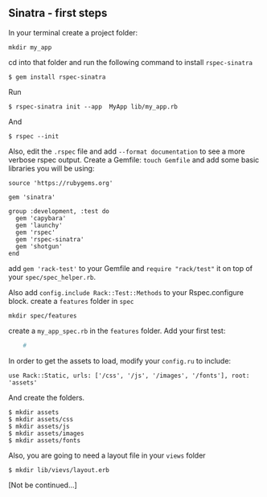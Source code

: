 ## Sinatra - first steps

In your terminal create a project folder:
```
mkdir my_app
```
cd into that folder and run the following command to install `rspec-sinatra` 

```shell
$ gem install rspec-sinatra
```


Run 
```shell
$ rspec-sinatra init --app  MyApp lib/my_app.rb
```
And
```
$ rspec --init
``` 
Also, edit the `.rspec` file and add `--format documentation` to see a more verbose rspec output. 
Create a Gemfile: `touch Gemfile` and add some basic libraries you will be using: 
```
source 'https://rubygems.org'

gem 'sinatra'

group :development, :test do
  gem 'capybara'
  gem 'launchy'
  gem 'rspec'
  gem 'rspec-sinatra'
  gem 'shotgun'
end
```
add `gem 'rack-test'` to your Gemfile and `require "rack/test"` it on top of your `spec/spec_helper.rb`. 

Also add `config.include Rack::Test::Methods` to your Rspec.configure block.
create a `features` folder in `spec` 
```
mkdir spec/features
``` 
create a `my_app_spec.rb` in the `features` folder. 
Add your first test:
```ruby
    #
```

In order to get the assets to load, modify your `config.ru` to include:
```
use Rack::Static, urls: ['/css', '/js', '/images', '/fonts'], root: 'assets'
```
And create the folders. 
```shell
$ mkdir assets
$ mkdir assets/css
$ mkdir assets/js
$ mkdir assets/images
$ mkdir assets/fonts
```

Also, you are going to need a layout file in your `views` folder
```shell
$ mkdir lib/vievs/layout.erb

```
[Not be continued...]



